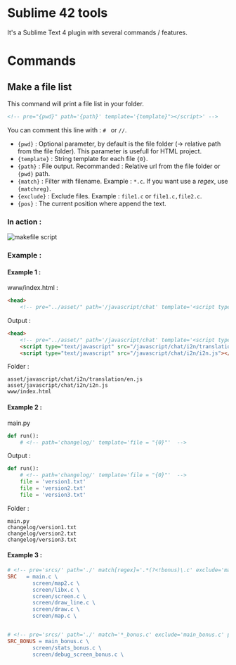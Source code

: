 # Sublime 42 tools

It's a Sublime Text 4 plugin with several commands / features.

# Commands

## Make a file list

This command will print a file list in your folder. 

``` html
<!-- pre="{pwd}" path='{path}' template='{template}"></script>' -->
```

You can comment this line with : `# ` or `//`.

 - `{pwd}` : Optional parameter, by default is the file folder (-> relative path from the file folder).
   This parameter is usefull for HTML project.
 - `{template}` : String template for each file `{0}`.
 - `{path}` : File output. Recommanded : Relative url from the file folder or `{pwd}` path.
 - `{match}` : Filter with filename. Example : `*.c`. If you want use a *regex*, use `{matchreg}`.
 - `{exclude}` : Exclude files. Example : `file1.c` or `file1.c,file2.c`.
 - `{pos}` : The current position where append the text.

### In action :

![makefile script](https://user-images.githubusercontent.com/92152391/143598582-5b8cf8d0-c134-4c46-be9f-42fc7a21c4f6.gif)

### Example :

#### Example 1 :

www/index.html :

``` html
<head>
    <!-- pre="../asset/" path='/javascript/chat' template='<script type="text/javascript" src="{0}"></script>'  -->
```

Output :

``` html
<head>
    <!-- pre="../asset/" path='/javascript/chat' template='<script type="text/javascript" src="{0}"></script>'  -->
    <script type="text/javascript" src="/javascript/chat/i2n/translation/en.js"></script>
    <script type="text/javascript" src="/javascript/chat/i2n/i2n.js"></script>
```

Folder :

```
asset/javascript/chat/i2n/translation/en.js
asset/javascript/chat/i2n/i2n.js
www/index.html
```

#### Example 2 :

main.py

``` py
def run():
    # <!-- path='changelog/' template='file = "{0}"'  -->
```

Output :

``` py
def run():
    # <!-- path='changelog/' template='file = "{0}"'  -->
    file = 'version1.txt'
    file = 'version2.txt'
    file = 'version3.txt'
```

Folder :

```
main.py
changelog/version1.txt
changelog/version2.txt
changelog/version3.txt
```

#### Example 3 :

``` Makefile
# <!-- pre='srcs/' path='./' match[regex]='.*(?<!bonus)\.c' exclude='main.c' pos='1' template='     {0} \' -->
SRC   = main.c \
        screen/map2.c \
        screen/libx.c \
        screen/screen.c \
        screen/draw_line.c \
        screen/draw.c \
        screen/map.c \


# <!-- pre='srcs/' path='./' match='*_bonus.c' exclude='main_bonus.c' pos='1' template='        {0} \' -->
SRC_BONUS = main_bonus.c \
        screen/stats_bonus.c \
        screen/debug_screen_bonus.c \
```
